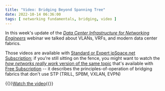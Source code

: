 ```yaml
---
title: "Video: Bridging Beyond Spanning Tree"
date: 2022-10-14 06:36:00
tags: [ networking fundamentals, bridging, video ]
---
```

In this week's update of the *[Data Center Infrastructure for Networking Engineers](https://www.ipspace.net/Data_Center_Infrastructure_for_Networking_Engineers)* webinar we talked about VLANs, VRFs, and modern data center fabrics.

Those videos are available with [Standard or Expert ipSpace.net Subscription](https://www.ipspace.net/Subscription/); if you're still sitting on the fence, you might want to watch the [_how networks really work_ version of the same topic](https://my.ipspace.net/bin/get/Net101/BR4.1%20-%20Bridging%20Beyond%20Spanning%20Tree%20Protocol.mp4?doccode=Net101) that's available with [Free Subscription](https://www.ipspace.net/Subscription/Free) -- it describes the principles-of-operation of bridging fabrics that don't use STP (TRILL, SPBM, VXLAN, EVPN)

{{<jump>}}[Watch the video](https://my.ipspace.net/bin/get/Net101/BR4.1%20-%20Bridging%20Beyond%20Spanning%20Tree%20Protocol.mp4?doccode=Net101){{</jump>}}